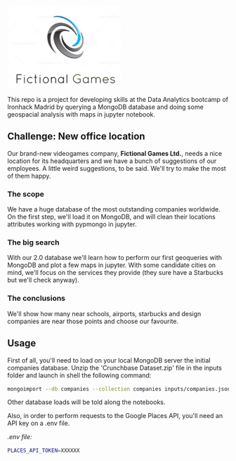 
![logo](https://github.com/SergioGomis/project-mongodb-videogames/blob/master/src/logo.png)

This repo is a project for developing skills at the Data Analytics bootcamp of Ironhack Madrid by querying a MongoDB database and doing some geospacial analysis with maps in jupyter notebook.

## Challenge: New office location

Our brand-new videogames company, **Fictional Games Ltd.**, needs a nice location for its headquarters and we have a bunch of suggestions of our employees. A little weird suggestions, to be said. We'll try to make the most of them happy.

### The scope

We have a huge database of the most outstanding companies worldwide. On the first step, we'll load it on MongoDB, and will clean their locations attributes working with pypmongo in jupyter.

### The big search

With our 2.0 database we'll learn how to perform our first geoqueries with MongoDB and plot a few maps in jupyter. With some candidate cities on mind, we'll focus on the services they provide (they sure have a Starbucks but we'll check anyway).

### The conclusions

We'll show how many near schools, airports, starbucks and design companies are near those points and choose our favourite.




## Usage

First of all, you'll need to load on your local MongoDB server the initial companies database. Unzip the 'Crunchbase Dataset.zip' file in the inputs folder and launch in shell the following command:

```bash
mongoimport --db companies --collection companies inputs/companies.json
```

Other database loads will be told along the notebooks.

Also, in order to perform requests to the Google Places API, you'll need an API key on a .env file.

*.env file:*
```bash
PLACES_API_TOKEN=XXXXXX
```

